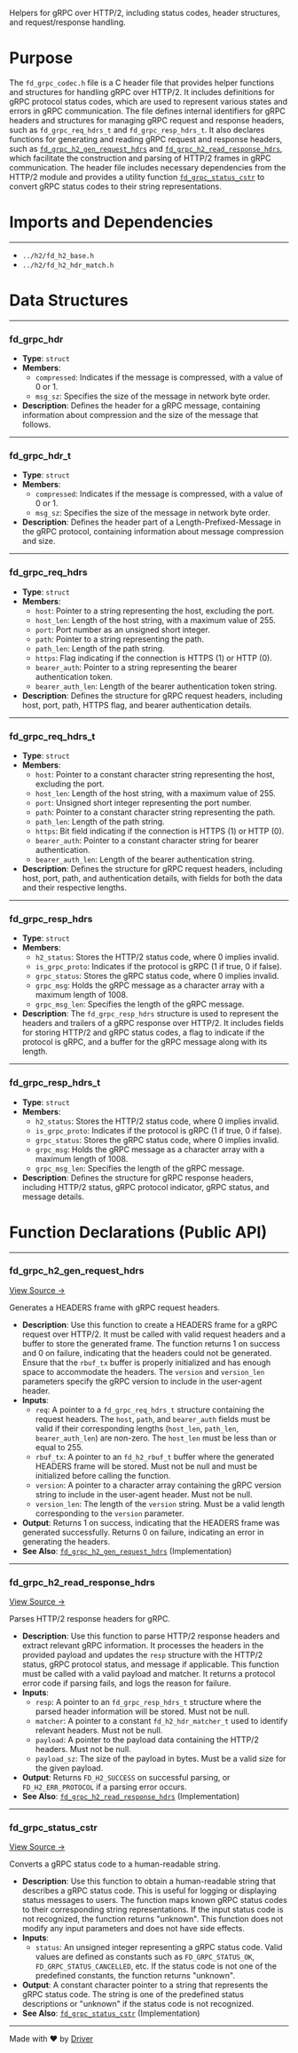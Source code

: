 <!--------------------------------------------------------------------------------->
<!-- IMPORTANT: This file is auto-generated by Driver (https://driver.ai). -------->
<!-- Manual edits may be overwritten on future commits. --------------------------->
<!--------------------------------------------------------------------------------->

Helpers for gRPC over HTTP/2, including status codes, header structures, and request/response handling.

# Purpose
The `fd_grpc_codec.h` file is a C header file that provides helper functions and structures for handling gRPC over HTTP/2. It includes definitions for gRPC protocol status codes, which are used to represent various states and errors in gRPC communication. The file defines internal identifiers for gRPC headers and structures for managing gRPC request and response headers, such as `fd_grpc_req_hdrs_t` and `fd_grpc_resp_hdrs_t`. It also declares functions for generating and reading gRPC request and response headers, such as [`fd_grpc_h2_gen_request_hdrs`](<#fd_grpc_h2_gen_request_hdrs>) and [`fd_grpc_h2_read_response_hdrs`](<#fd_grpc_h2_read_response_hdrs>), which facilitate the construction and parsing of HTTP/2 frames in gRPC communication. The header file includes necessary dependencies from the HTTP/2 module and provides a utility function [`fd_grpc_status_cstr`](<#fd_grpc_status_cstr>) to convert gRPC status codes to their string representations.
# Imports and Dependencies

---
- `../h2/fd_h2_base.h`
- `../h2/fd_h2_hdr_match.h`


# Data Structures

---
### fd\_grpc\_hdr
- **Type**: ``struct``
- **Members**:
    - `compressed`: Indicates if the message is compressed, with a value of 0 or 1.
    - `msg_sz`: Specifies the size of the message in network byte order.
- **Description**: Defines the header for a gRPC message, containing information about compression and the size of the message that follows.


---
### fd\_grpc\_hdr\_t
- **Type**: ``struct``
- **Members**:
    - `compressed`: Indicates if the message is compressed, with a value of 0 or 1.
    - `msg_sz`: Specifies the size of the message in network byte order.
- **Description**: Defines the header part of a Length-Prefixed-Message in the gRPC protocol, containing information about message compression and size.


---
### fd\_grpc\_req\_hdrs
- **Type**: ``struct``
- **Members**:
    - `host`: Pointer to a string representing the host, excluding the port.
    - `host_len`: Length of the host string, with a maximum value of 255.
    - `port`: Port number as an unsigned short integer.
    - `path`: Pointer to a string representing the path.
    - `path_len`: Length of the path string.
    - `https`: Flag indicating if the connection is HTTPS (1) or HTTP (0).
    - `bearer_auth`: Pointer to a string representing the bearer authentication token.
    - `bearer_auth_len`: Length of the bearer authentication token string.
- **Description**: Defines the structure for gRPC request headers, including host, port, path, HTTPS flag, and bearer authentication details.


---
### fd\_grpc\_req\_hdrs\_t
- **Type**: ``struct``
- **Members**:
    - ``host``: Pointer to a constant character string representing the host, excluding the port.
    - ``host_len``: Length of the host string, with a maximum value of 255.
    - ``port``: Unsigned short integer representing the port number.
    - ``path``: Pointer to a constant character string representing the path.
    - ``path_len``: Length of the path string.
    - ``https``: Bit field indicating if the connection is HTTPS (1) or HTTP (0).
    - ``bearer_auth``: Pointer to a constant character string for bearer authentication.
    - ``bearer_auth_len``: Length of the bearer authentication string.
- **Description**: Defines the structure for gRPC request headers, including host, port, path, and authentication details, with fields for both the data and their respective lengths.


---
### fd\_grpc\_resp\_hdrs
- **Type**: ``struct``
- **Members**:
    - `h2_status`: Stores the HTTP/2 status code, where 0 implies invalid.
    - `is_grpc_proto`: Indicates if the protocol is gRPC (1 if true, 0 if false).
    - `grpc_status`: Stores the gRPC status code, where 0 implies invalid.
    - `grpc_msg`: Holds the gRPC message as a character array with a maximum length of 1008.
    - `grpc_msg_len`: Specifies the length of the gRPC message.
- **Description**: The `fd_grpc_resp_hdrs` structure is used to represent the headers and trailers of a gRPC response over HTTP/2. It includes fields for storing HTTP/2 and gRPC status codes, a flag to indicate if the protocol is gRPC, and a buffer for the gRPC message along with its length.


---
### fd\_grpc\_resp\_hdrs\_t
- **Type**: ``struct``
- **Members**:
    - `h2_status`: Stores the HTTP/2 status code, where 0 implies invalid.
    - `is_grpc_proto`: Indicates if the protocol is gRPC (1 if true, 0 if false).
    - `grpc_status`: Stores the gRPC status code, where 0 implies invalid.
    - `grpc_msg`: Holds the gRPC message as a character array with a maximum length of 1008.
    - `grpc_msg_len`: Specifies the length of the gRPC message.
- **Description**: Defines the structure for gRPC response headers, including HTTP/2 status, gRPC protocol indicator, gRPC status, and message details.


# Function Declarations (Public API)

---
### fd\_grpc\_h2\_gen\_request\_hdrs<!-- {{#callable_declaration:fd_grpc_h2_gen_request_hdrs}} -->
[View Source →](<../../../../../src/waltz/grpc/fd_grpc_codec.h#L75>)

Generates a HEADERS frame with gRPC request headers.
- **Description**: Use this function to create a HEADERS frame for a gRPC request over HTTP/2. It must be called with valid request headers and a buffer to store the generated frame. The function returns 1 on success and 0 on failure, indicating that the headers could not be generated. Ensure that the `rbuf_tx` buffer is properly initialized and has enough space to accommodate the headers. The `version` and `version_len` parameters specify the gRPC version to include in the user-agent header.
- **Inputs**:
    - `req`: A pointer to a `fd_grpc_req_hdrs_t` structure containing the request headers. The `host`, `path`, and `bearer_auth` fields must be valid if their corresponding lengths (`host_len`, `path_len`, `bearer_auth_len`) are non-zero. The `host_len` must be less than or equal to 255.
    - `rbuf_tx`: A pointer to an `fd_h2_rbuf_t` buffer where the generated HEADERS frame will be stored. Must not be null and must be initialized before calling the function.
    - `version`: A pointer to a character array containing the gRPC version string to include in the user-agent header. Must not be null.
    - `version_len`: The length of the `version` string. Must be a valid length corresponding to the `version` parameter.
- **Output**: Returns 1 on success, indicating that the HEADERS frame was generated successfully. Returns 0 on failure, indicating an error in generating the headers.
- **See Also**: [`fd_grpc_h2_gen_request_hdrs`](<fd_grpc_codec.c.md#fd_grpc_h2_gen_request_hdrs>)  (Implementation)


---
### fd\_grpc\_h2\_read\_response\_hdrs<!-- {{#callable_declaration:fd_grpc_h2_read_response_hdrs}} -->
[View Source →](<../../../../../src/waltz/grpc/fd_grpc_codec.h#L91>)

Parses HTTP/2 response headers for gRPC.
- **Description**: Use this function to parse HTTP/2 response headers and extract relevant gRPC information. It processes the headers in the provided payload and updates the `resp` structure with the HTTP/2 status, gRPC protocol status, and message if applicable. This function must be called with a valid payload and matcher. It returns a protocol error code if parsing fails, and logs the reason for failure.
- **Inputs**:
    - `resp`: A pointer to an `fd_grpc_resp_hdrs_t` structure where the parsed header information will be stored. Must not be null.
    - `matcher`: A pointer to a constant `fd_h2_hdr_matcher_t` used to identify relevant headers. Must not be null.
    - `payload`: A pointer to the payload data containing the HTTP/2 headers. Must not be null.
    - `payload_sz`: The size of the payload in bytes. Must be a valid size for the given payload.
- **Output**: Returns `FD_H2_SUCCESS` on successful parsing, or `FD_H2_ERR_PROTOCOL` if a parsing error occurs.
- **See Also**: [`fd_grpc_h2_read_response_hdrs`](<fd_grpc_codec.c.md#fd_grpc_h2_read_response_hdrs>)  (Implementation)


---
### fd\_grpc\_status\_cstr<!-- {{#callable_declaration:fd_grpc_status_cstr}} -->
[View Source →](<../../../../../src/waltz/grpc/fd_grpc_codec.h#L97>)

Converts a gRPC status code to a human-readable string.
- **Description**: Use this function to obtain a human-readable string that describes a gRPC status code. This is useful for logging or displaying status messages to users. The function maps known gRPC status codes to their corresponding string representations. If the input status code is not recognized, the function returns "unknown". This function does not modify any input parameters and does not have side effects.
- **Inputs**:
    - `status`: An unsigned integer representing a gRPC status code. Valid values are defined as constants such as `FD_GRPC_STATUS_OK`, `FD_GRPC_STATUS_CANCELLED`, etc. If the status code is not one of the predefined constants, the function returns "unknown".
- **Output**: A constant character pointer to a string that represents the gRPC status code. The string is one of the predefined status descriptions or "unknown" if the status code is not recognized.
- **See Also**: [`fd_grpc_status_cstr`](<fd_grpc_codec.c.md#fd_grpc_status_cstr>)  (Implementation)



---
Made with ❤️ by [Driver](https://www.driver.ai/)
